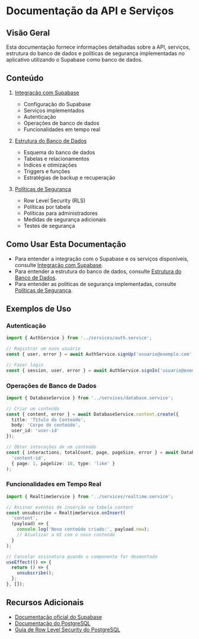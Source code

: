 # Documentação da API e Serviços

## Visão Geral

Esta documentação fornece informações detalhadas sobre a API, serviços, estrutura do banco de dados e políticas de segurança implementadas no aplicativo utilizando o Supabase como banco de dados.

## Conteúdo

1. [Integração com Supabase](./supabase-integration.md)
   - Configuração do Supabase
   - Serviços implementados
   - Autenticação
   - Operações de banco de dados
   - Funcionalidades em tempo real

2. [Estrutura do Banco de Dados](./database-structure.md)
   - Esquema do banco de dados
   - Tabelas e relacionamentos
   - Índices e otimizações
   - Triggers e funções
   - Estratégias de backup e recuperação

3. [Políticas de Segurança](./security-policies.md)
   - Row Level Security (RLS)
   - Políticas por tabela
   - Políticas para administradores
   - Medidas de segurança adicionais
   - Testes de segurança

## Como Usar Esta Documentação

- Para entender a integração com o Supabase e os serviços disponíveis, consulte [Integração com Supabase](./supabase-integration.md).
- Para entender a estrutura do banco de dados, consulte [Estrutura do Banco de Dados](./database-structure.md).
- Para entender as políticas de segurança implementadas, consulte [Políticas de Segurança](./security-policies.md).

## Exemplos de Uso

### Autenticação

```typescript
import { AuthService } from '../services/auth.service';

// Registrar um novo usuário
const { user, error } = await AuthService.signUp('usuario@exemplo.com', 'senha123', 'Nome do Usuário');

// Fazer login
const { session, user, error } = await AuthService.signIn('usuario@exemplo.com', 'senha123');
```

### Operações de Banco de Dados

```typescript
import { DatabaseService } from '../services/database.service';

// Criar um conteúdo
const { content, error } = await DatabaseService.content.create({
  title: 'Título do Conteúdo',
  body: 'Corpo do conteúdo',
  user_id: 'user-id'
});

// Obter interações de um conteúdo
const { interactions, totalCount, page, pageSize, error } = await DatabaseService.interactions.getByContent(
  'content-id',
  { page: 1, pageSize: 10, type: 'like' }
);
```

### Funcionalidades em Tempo Real

```typescript
import { RealtimeService } from '../services/realtime.service';

// Assinar eventos de inserção na tabela content
const unsubscribe = RealtimeService.onInsert(
  'content',
  (payload) => {
    console.log('Novo conteúdo criado:', payload.new);
    // Atualizar a UI com o novo conteúdo
  }
);

// Cancelar assinatura quando o componente for desmontado
useEffect(() => {
  return () => {
    unsubscribe();
  };
}, []);
```

## Recursos Adicionais

- [Documentação oficial do Supabase](https://supabase.io/docs)
- [Documentação do PostgreSQL](https://www.postgresql.org/docs/)
- [Guia de Row Level Security do PostgreSQL](https://www.postgresql.org/docs/current/ddl-rowsecurity.html)